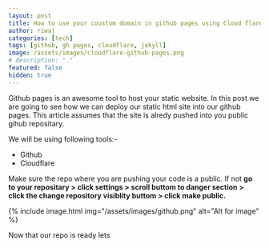 ```yaml
---
layout: post
title: How to use your coustom domain in github pages using Cloud flare
author: riwaj
categories: [tech]
tags: [github, gh pages, cloudflare, jekyll]
image: /assets/images/cloudflare-github-pages.png
# description: "."
featured: false
hidden: true
---
```


Github pages is an awesome tool to host your static website. In this post we are going to see how we can deploy our static html site into our github pages. This article assumes that the site is alredy pushed into you public gihub repositary.

We will be using following tools:-
- Github
- Cloudflare

Make sure the repo where you are pushing your code is a public. If not **go to your repositary > click settings > scroll buttom to danger section > click the change repository visiblity buttom > click make public.**

{% include image.html img="/assets/images/github.png" alt="Alt for image" %}

Now that our repo is ready lets 



